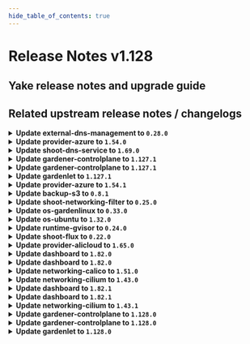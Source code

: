 ```yaml
---
hide_table_of_contents: true
---
```


# Release Notes v1.128

## Yake release notes and upgrade guide

## Related upstream release notes / changelogs


<details>
<summary><b>Update external-dns-management to <code>0.28.0</code></b></summary>



## Helm Charts
- dns-controller-manager: `europe-docker.pkg.dev/gardener-project/releases/charts/dns-controller-manager:v0.28.0`
## Container (OCI) Images
- dns-controller-manager: `europe-docker.pkg.dev/gardener-project/releases/dns-controller-manager:v0.28.0`


</details>

<details>
<summary><b>Update provider-azure to <code>1.54.0</code></b></summary>

# [github.com/gardener/gardener-extension-provider-azure:v1.54.0]

## ⚠️ Breaking Changes
- `[OPERATOR]` `provider-azure` no longer supports Shoots with Кubernetes version <= 1.28. by @RadaBDimitrova [[#1216](https://github.com/gardener/gardener-extension-provider-azure/pull/1216)]
- `[OPERATOR]` Remove support for the terraform-based infrastructure reconciler. by @kon-angelo [[#1231](https://github.com/gardener/gardener-extension-provider-azure/pull/1231)]

## 📰 Noteworthy
- `[OPERATOR]` Enforce NAT-Gateway creation for new shoots if no NAT-Config provided and user doesn't bring his own VNet by @hebelsan [[#1257](https://github.com/gardener/gardener-extension-provider-azure/pull/1257)]

## ✨ New Features
- `[USER]` This extension now supports in-place node updates. Read more about it [here](https://github.com/gardener/gardener/blob/master/docs/proposals/31-inplace-node-update.md). by @acumino [[#1181](https://github.com/gardener/gardener-extension-provider-azure/pull/1181)]

## 🐛 Bug Fixes
- `[OPERATOR]` A bug preventing all obsolete machine-controller-manager ClusterRoles and ClusterRoleBindings to be deleted on extension startup has been fixed. by @georgibaltiev [[#1240](https://github.com/gardener/gardener-extension-provider-azure/pull/1240)]
- `[OPERATOR]` Add missing permission for the CSI disk driver by @hebelsan [[#1218](https://github.com/gardener/gardener-extension-provider-azure/pull/1218)]

## 🏃 Others
- `[OPERATOR]` Update GHA pipelines with new release options by @kon-angelo [[#1230](https://github.com/gardener/gardener-extension-provider-azure/pull/1230)]
- `[OPERATOR]` Enable setting feature gates for the admission controller by @hebelsan [[#1284](https://github.com/gardener/gardener-extension-provider-azure/pull/1284)]
- `[OPERATOR]` Upgrade gardener dependency to v1.123.1 by @theoddora [[#1232](https://github.com/gardener/gardener-extension-provider-azure/pull/1232)]
- `[OPERATOR]` Clients created by the Azure extension provider will now identify themselves by adding to the `user-agent` header of their calls. by @AndreasBurger [[#1211](https://github.com/gardener/gardener-extension-provider-azure/pull/1211)]
- `[OPERATOR]` Separate bastion reconcile and delete options by @hebelsan [[#1233](https://github.com/gardener/gardener-extension-provider-azure/pull/1233)]
- `[OPERATOR]` Introduce feature gate to forcefully migrate Availability set based shoots to VMSS by @kon-angelo [[#1242](https://github.com/gardener/gardener-extension-provider-azure/pull/1242)]
- `[DEVELOPER]` migrate CICD-Pipeline to GitHub-Actions by @ccwienk [[#1225](https://github.com/gardener/gardener-extension-provider-azure/pull/1225)]
- `[OPERATOR]` The provider-azure extension does now support shoot clusters with Kubernetes version 1.33. You should consider the [Kubernetes release notes](https://github.com/kubernetes/kubernetes/blob/master/CHANGELOG/CHANGELOG-1.33.md) before upgrading to 1.33. by @plkokanov [[#1198](https://github.com/gardener/gardener-extension-provider-azure/pull/1198)]
- `[OPERATOR]` Update none gardener dependencies & gardener/gardener to v1.125.0 by @hebelsan [[#1249](https://github.com/gardener/gardener-extension-provider-azure/pull/1249)]
- `[OPERATOR]` Upgrade vendored gardener/gardener `v1.118.0` -> `v1.121.1` by @kon-angelo [[#1201](https://github.com/gardener/gardener-extension-provider-azure/pull/1201)]
- `[OPERATOR]` Remove obsolete terraformer resources by @kon-angelo [[#1239](https://github.com/gardener/gardener-extension-provider-azure/pull/1239)]
- `[OPERATOR]` Upgrade gardener dependency to v1.122.1 by @RadaBDimitrova [[#1226](https://github.com/gardener/gardener-extension-provider-azure/pull/1226)]
- `[OPERATOR]` Update the default etcd storage-class to reflect the CSI provisioner and update the default opts by @kon-angelo [[#1223](https://github.com/gardener/gardener-extension-provider-azure/pull/1223)]
- `[OPERATOR]` Introduce annotation that disables default outbound access on subnet level to be used for testing purposes. by @kon-angelo [[#1241](https://github.com/gardener/gardener-extension-provider-azure/pull/1241)]
- `[OPERATOR]` An example `Extension` manifest for extension registration has been added. It can be found at [`example/extension.yaml`](https://github.com/gardener/gardener-extension-provider-azure/blob/master/example/extension.yaml) by @timuthy [[#1262](https://github.com/gardener/gardener-extension-provider-azure/pull/1262)]


## Helm Charts
- admission-azure-application: `europe-docker.pkg.dev/gardener-project/releases/charts/gardener/extensions/admission-azure-application:v1.54.0`
- admission-azure-runtime: `europe-docker.pkg.dev/gardener-project/releases/charts/gardener/extensions/admission-azure-runtime:v1.54.0`
- provider-azure: `europe-docker.pkg.dev/gardener-project/releases/charts/gardener/extensions/provider-azure:v1.54.0`
## Container (OCI) Images
- gardener-extension-admission-azure: `europe-docker.pkg.dev/gardener-project/releases/gardener/extensions/admission-azure:v1.54.0`
- gardener-extension-provider-azure: `europe-docker.pkg.dev/gardener-project/releases/gardener/extensions/provider-azure:v1.54.0`


</details>

<details>
<summary><b>Update shoot-dns-service to <code>1.69.0</code></b></summary>

# [github.com/gardener/gardener-extension-shoot-dns-service:v1.69.0]

## 🏃 Others
- `[DEPENDENCY]` Updated `external-dns-management` to `v0.28.0` [ref](https://github.com/gardener/external-dns-management/releases/tag/v0.28.0). by @marc1404 [[#545](https://github.com/gardener/gardener-extension-shoot-dns-service/pull/545)]


## Helm Charts
- shoot-dns-service-admission-application: `europe-docker.pkg.dev/gardener-project/releases/charts/gardener/extensions/shoot-dns-service-admission-application:v1.69.0`
- shoot-dns-service-admission-runtime: `europe-docker.pkg.dev/gardener-project/releases/charts/gardener/extensions/shoot-dns-service-admission-runtime:v1.69.0`
- shoot-dns-service: `europe-docker.pkg.dev/gardener-project/releases/charts/gardener/extensions/shoot-dns-service:v1.69.0`
## Container (OCI) Images
- gardener-extension-admission-shoot-dns-service: `europe-docker.pkg.dev/gardener-project/releases/gardener/extensions/admission-shoot-dns-service:v1.69.0`
- gardener-extension-shoot-dns-service: `europe-docker.pkg.dev/gardener-project/releases/gardener/extensions/shoot-dns-service:v1.69.0`


</details>

<details>
<summary><b>Update gardener-controlplane to <code>1.127.1</code></b></summary>

# [github.com/gardener/gardener:v1.127.1]

## 🐛 Bug Fixes
- `[OPERATOR]` A bug in the gardenlet start-up migration of the Admin and Viewer Kubeconfig ClusterRoleBindings where a ManagedResource secret could be deleted leading to gardenlet being unable to startup is fixed. by @gardener-ci-robot [[#12928](https://github.com/gardener/gardener/pull/12928)]

## 🏃 Others
- `[OPERATOR]` Monitoring the Istio Ingress Gateways is temporarily disabled to mitigate a metric leak issue. This does not affect the monitoring of the shoot control planes where these metrics are not used. by @gardener-ci-robot [[#12935](https://github.com/gardener/gardener/pull/12935)]


## Helm Charts
- controlplane: `europe-docker.pkg.dev/gardener-project/releases/charts/gardener/controlplane:v1.127.1`
- gardenlet: `europe-docker.pkg.dev/gardener-project/releases/charts/gardener/gardenlet:v1.127.1`
- operator: `europe-docker.pkg.dev/gardener-project/releases/charts/gardener/operator:v1.127.1`
- resource-manager: `europe-docker.pkg.dev/gardener-project/releases/charts/gardener/resource-manager:v1.127.1`
## Container (OCI) Images
- admission-controller: `europe-docker.pkg.dev/gardener-project/releases/gardener/admission-controller:v1.127.1`
- apiserver: `europe-docker.pkg.dev/gardener-project/releases/gardener/apiserver:v1.127.1`
- controller-manager: `europe-docker.pkg.dev/gardener-project/releases/gardener/controller-manager:v1.127.1`
- gardenlet: `europe-docker.pkg.dev/gardener-project/releases/gardener/gardenlet:v1.127.1`
- node-agent: `europe-docker.pkg.dev/gardener-project/releases/gardener/node-agent:v1.127.1`
- operator: `europe-docker.pkg.dev/gardener-project/releases/gardener/operator:v1.127.1`
- resource-manager: `europe-docker.pkg.dev/gardener-project/releases/gardener/resource-manager:v1.127.1`
- scheduler: `europe-docker.pkg.dev/gardener-project/releases/gardener/scheduler:v1.127.1`


</details>

<details>
<summary><b>Update gardener-controlplane to <code>1.127.1</code></b></summary>

# [github.com/gardener/gardener:v1.127.1]

## 🐛 Bug Fixes
- `[OPERATOR]` A bug in the gardenlet start-up migration of the Admin and Viewer Kubeconfig ClusterRoleBindings where a ManagedResource secret could be deleted leading to gardenlet being unable to startup is fixed. by @gardener-ci-robot [[#12928](https://github.com/gardener/gardener/pull/12928)]

## 🏃 Others
- `[OPERATOR]` Monitoring the Istio Ingress Gateways is temporarily disabled to mitigate a metric leak issue. This does not affect the monitoring of the shoot control planes where these metrics are not used. by @gardener-ci-robot [[#12935](https://github.com/gardener/gardener/pull/12935)]


## Helm Charts
- controlplane: `europe-docker.pkg.dev/gardener-project/releases/charts/gardener/controlplane:v1.127.1`
- gardenlet: `europe-docker.pkg.dev/gardener-project/releases/charts/gardener/gardenlet:v1.127.1`
- operator: `europe-docker.pkg.dev/gardener-project/releases/charts/gardener/operator:v1.127.1`
- resource-manager: `europe-docker.pkg.dev/gardener-project/releases/charts/gardener/resource-manager:v1.127.1`
## Container (OCI) Images
- admission-controller: `europe-docker.pkg.dev/gardener-project/releases/gardener/admission-controller:v1.127.1`
- apiserver: `europe-docker.pkg.dev/gardener-project/releases/gardener/apiserver:v1.127.1`
- controller-manager: `europe-docker.pkg.dev/gardener-project/releases/gardener/controller-manager:v1.127.1`
- gardenlet: `europe-docker.pkg.dev/gardener-project/releases/gardener/gardenlet:v1.127.1`
- node-agent: `europe-docker.pkg.dev/gardener-project/releases/gardener/node-agent:v1.127.1`
- operator: `europe-docker.pkg.dev/gardener-project/releases/gardener/operator:v1.127.1`
- resource-manager: `europe-docker.pkg.dev/gardener-project/releases/gardener/resource-manager:v1.127.1`
- scheduler: `europe-docker.pkg.dev/gardener-project/releases/gardener/scheduler:v1.127.1`


</details>

<details>
<summary><b>Update gardenlet to <code>1.127.1</code></b></summary>

# [github.com/gardener/gardener:v1.127.1]

## 🐛 Bug Fixes
- `[OPERATOR]` A bug in the gardenlet start-up migration of the Admin and Viewer Kubeconfig ClusterRoleBindings where a ManagedResource secret could be deleted leading to gardenlet being unable to startup is fixed. by @gardener-ci-robot [[#12928](https://github.com/gardener/gardener/pull/12928)]

## 🏃 Others
- `[OPERATOR]` Monitoring the Istio Ingress Gateways is temporarily disabled to mitigate a metric leak issue. This does not affect the monitoring of the shoot control planes where these metrics are not used. by @gardener-ci-robot [[#12935](https://github.com/gardener/gardener/pull/12935)]


## Helm Charts
- controlplane: `europe-docker.pkg.dev/gardener-project/releases/charts/gardener/controlplane:v1.127.1`
- gardenlet: `europe-docker.pkg.dev/gardener-project/releases/charts/gardener/gardenlet:v1.127.1`
- operator: `europe-docker.pkg.dev/gardener-project/releases/charts/gardener/operator:v1.127.1`
- resource-manager: `europe-docker.pkg.dev/gardener-project/releases/charts/gardener/resource-manager:v1.127.1`
## Container (OCI) Images
- admission-controller: `europe-docker.pkg.dev/gardener-project/releases/gardener/admission-controller:v1.127.1`
- apiserver: `europe-docker.pkg.dev/gardener-project/releases/gardener/apiserver:v1.127.1`
- controller-manager: `europe-docker.pkg.dev/gardener-project/releases/gardener/controller-manager:v1.127.1`
- gardenlet: `europe-docker.pkg.dev/gardener-project/releases/gardener/gardenlet:v1.127.1`
- node-agent: `europe-docker.pkg.dev/gardener-project/releases/gardener/node-agent:v1.127.1`
- operator: `europe-docker.pkg.dev/gardener-project/releases/gardener/operator:v1.127.1`
- resource-manager: `europe-docker.pkg.dev/gardener-project/releases/gardener/resource-manager:v1.127.1`
- scheduler: `europe-docker.pkg.dev/gardener-project/releases/gardener/scheduler:v1.127.1`


</details>

<details>
<summary><b>Update provider-azure to <code>1.54.1</code></b></summary>

# [github.com/gardener/gardener-extension-provider-azure:v1.54.1]

## 🏃 Others
- `[OPERATOR]` Fix a bug that disabled subnet's default outbound access. by @kon-angelo [[#1291](https://github.com/gardener/gardener-extension-provider-azure/pull/1291)]


## Helm Charts
- admission-azure-application: `europe-docker.pkg.dev/gardener-project/releases/charts/gardener/extensions/admission-azure-application:v1.54.1`
- admission-azure-runtime: `europe-docker.pkg.dev/gardener-project/releases/charts/gardener/extensions/admission-azure-runtime:v1.54.1`
- provider-azure: `europe-docker.pkg.dev/gardener-project/releases/charts/gardener/extensions/provider-azure:v1.54.1`
## Container (OCI) Images
- gardener-extension-admission-azure: `europe-docker.pkg.dev/gardener-project/releases/gardener/extensions/admission-azure:v1.54.1`
- gardener-extension-provider-azure: `europe-docker.pkg.dev/gardener-project/releases/gardener/extensions/provider-azure:v1.54.1`


</details>

<details>
<summary><b>Update backup-s3 to <code>0.8.1</code></b></summary>

## General Changes

* fix(chart): rbac-runtime has a wrong serviceAccountName (#20) @nschad


</details>

<details>
<summary><b>Update shoot-networking-filter to <code>0.25.0</code></b></summary>

# [github.com/gardener/gardener-extension-shoot-networking-filter:v0.25.0]

## 🐛 Bug Fixes
- `[OPERATOR]` Networking filter now prints the server's response in case no valid JSON was returned while downloading the filter list. by @domdom82 [[#273](https://github.com/gardener/gardener-extension-shoot-networking-filter/pull/273)]

## 🏃 Others
- `[OPERATOR]` Fix priorityClassName for deployment on Garden runtime cluster. by @MartinWeindel [[#266](https://github.com/gardener/gardener-extension-shoot-networking-filter/pull/266)]


## Helm Charts
- runtime-networking-filter: `europe-docker.pkg.dev/gardener-project/releases/charts/gardener/extensions/runtime-networking-filter:v0.25.0`
- shoot-networking-filter-admission-application: `europe-docker.pkg.dev/gardener-project/releases/charts/gardener/extensions/shoot-networking-filter-admission-application:v0.25.0`
- shoot-networking-filter-admission-runtime: `europe-docker.pkg.dev/gardener-project/releases/charts/gardener/extensions/shoot-networking-filter-admission-runtime:v0.25.0`
- shoot-networking-filter: `europe-docker.pkg.dev/gardener-project/releases/charts/gardener/extensions/shoot-networking-filter:v0.25.0`
## Container (OCI) Images
- gardener-extension-shoot-networking-filter-admission: `europe-docker.pkg.dev/gardener-project/releases/gardener/extensions/shoot-networking-filter-admission:v0.25.0`
- gardener-extension-shoot-networking-filter: `europe-docker.pkg.dev/gardener-project/releases/gardener/extensions/shoot-networking-filter:v0.25.0`
- gardener-runtime-networking-filter: `europe-docker.pkg.dev/gardener-project/releases/gardener/extensions/runtime-networking-filter:v0.25.0`


</details>

<details>
<summary><b>Update os-gardenlinux to <code>0.33.0</code></b></summary>

# [github.com/gardener/gardener-extension-os-gardenlinux:v0.33.0]

## 🏃 Others
- `[OPERATOR]` An example `Extension` manifest for extension registration has been added. It can be found at [`example/extension.yaml`](https://github.com/gardener/gardener-extension-os-gardenlinux/blob/master/example/extension.yaml) by @timuthy [[#290](https://github.com/gardener/gardener-extension-os-gardenlinux/pull/290)]
- `[DEVELOPER]` migrate CICD-Pipeline to GitHub-Actions by @ccwienk [[#272](https://github.com/gardener/gardener-extension-os-gardenlinux/pull/272)]
- `[OPERATOR]` export testresults as inlined ocm-resource by @heldkat [[#280](https://github.com/gardener/gardener-extension-os-gardenlinux/pull/280)]


## Helm Charts
- os-gardenlinux: `europe-docker.pkg.dev/gardener-project/releases/charts/gardener/extensions/os-gardenlinux:v0.33.0`
## Container (OCI) Images
- gardener-extension-os-gardenlinux: `europe-docker.pkg.dev/gardener-project/releases/gardener/extensions/os-gardenlinux:v0.33.0`


</details>

<details>
<summary><b>Update os-ubuntu to <code>1.32.0</code></b></summary>

# [github.com/gardener/gardener-extension-os-ubuntu:v1.32.0]

## 🐛 Bug Fixes
- `[OPERATOR]` Fixed an RBAC issue when deploying this extension through the Gardener operator. by @Wieneo [[#215](https://github.com/gardener/gardener-extension-os-ubuntu/pull/215)]

## 🏃 Others
- `[DEVELOPER]` migrate CICD-Pipelines to GitHub-Actions by @ccwienk [[#223](https://github.com/gardener/gardener-extension-os-ubuntu/pull/223)]
- `[OPERATOR]` export testresults as inlined ocm-resource by @heldkat [[#229](https://github.com/gardener/gardener-extension-os-ubuntu/pull/229)]
- `[OPERATOR]` An example `Extension` manifest for extension registration has been added. It can be found at [`example/extension.yaml`](https://github.com/gardener/gardener-extension-os-ubuntu/blob/master/example/extension.yaml) by @timuthy [[#238](https://github.com/gardener/gardener-extension-os-ubuntu/pull/238)]


## Helm Charts
- os-ubuntu: `europe-docker.pkg.dev/gardener-project/releases/charts/gardener/extensions/os-ubuntu:v1.32.0`
## Container (OCI) Images
- gardener-extension-os-ubuntu: `europe-docker.pkg.dev/gardener-project/releases/gardener/extensions/os-ubuntu:v1.32.0`


</details>

<details>
<summary><b>Update runtime-gvisor to <code>0.24.0</code></b></summary>

# [github.com/gardener/gardener-extension-runtime-gvisor:v0.24.0]

## 🏃 Others
- `[OPERATOR]` An example `Extension` manifest for extension registration has been added. It can be found at [`example/extension.yaml`](https://github.com/gardener/gardener-extension-runtime-gvisor/blob/master/example/extension.yaml) by @timuthy [[#275](https://github.com/gardener/gardener-extension-runtime-gvisor/pull/275)]

## 🏃 Others
- `[OPERATOR]` Updated gVisor binaries to 20250820.0. by @gardener-github-actions[bot] [[#279](https://github.com/gardener/gardener-extension-runtime-gvisor/pull/279)]


## Helm Charts
- runtime-gvisor: `europe-docker.pkg.dev/gardener-project/releases/charts/gardener/extensions/runtime-gvisor:v0.24.0`
## Container (OCI) Images
- gardener-extension-runtime-gvisor-installation: `europe-docker.pkg.dev/gardener-project/releases/gardener/extensions/runtime-gvisor-installation:v0.24.0`
- gardener-extension-runtime-gvisor: `europe-docker.pkg.dev/gardener-project/releases/gardener/extensions/runtime-gvisor:v0.24.0`


</details>

<details>
<summary><b>Update shoot-flux to <code>0.22.0</code></b></summary>

## What's Changed
* 🤖: migrate renovate config by @renovate[bot] in https://github.com/stackitcloud/gardener-extension-shoot-flux/pull/186
* 🤖 Update module github.com/fluxcd/flux2/v2 to v2.6.4 by @renovate[bot] in https://github.com/stackitcloud/gardener-extension-shoot-flux/pull/167
* 🤖 Update module golang.org/x/tools to v0.37.0 by @renovate[bot] in https://github.com/stackitcloud/gardener-extension-shoot-flux/pull/187
* 🤖 Update k8s and gardener packages to v0.33.5 (patch) by @renovate[bot] in https://github.com/stackitcloud/gardener-extension-shoot-flux/pull/164
* Add Garden Cluster Identity to `shoot-info` ConfigMap by @maboehm in https://github.com/stackitcloud/gardener-extension-shoot-flux/pull/189
* 🤖 Update module github.com/gardener/gardener to v1.127.1 by @renovate[bot] in https://github.com/stackitcloud/gardener-extension-shoot-flux/pull/188


**Full Changelog**: https://github.com/stackitcloud/gardener-extension-shoot-flux/compare/v0.21.0...v0.22.0

</details>

<details>
<summary><b>Update provider-alicloud to <code>1.65.0</code></b></summary>

# [github.com/gardener/gardener-extension-provider-alicloud:v1.65.0]

## 📰 Noteworthy
- `[OPERATOR]` Added support for immutable backup buckets in the Alicloud provider extension. Operators can configure immutability settings. Please refer to this doc: https://github.com/gardener/gardener-extension-provider-alicloud/blob/master/docs/usage/usage.md#BackupBucket by @ishan16696 [[#825](https://github.com/gardener/gardener-extension-provider-alicloud/pull/825)]

## 🐛 Bug Fixes
- `[OPERATOR]` A bug preventing all obsolete machine-controller-manager ClusterRoles and ClusterRoleBindings to be deleted on extension startup has been fixed. by @georgibaltiev [[#823](https://github.com/gardener/gardener-extension-provider-alicloud/pull/823)]

## 🏃 Others
- `[OPERATOR]` Upgrade gardener dependency to v1.123.1 by @theoddora [[#821](https://github.com/gardener/gardener-extension-provider-alicloud/pull/821)]
- `[OPERATOR]` Flow-base now supports zone CIDR named with worker ,  and enable migrate from worker to workers by @kevin-lacoo [[#836](https://github.com/gardener/gardener-extension-provider-alicloud/pull/836)]
- `[OPERATOR]` An example `Extension` manifest for extension registration has been added. It can be found at `[example/extension.yaml](https://github.com/gardener/gardener-extension-provider-alicloud/blob/master/example/extension.yaml)` by @timuthy [[#833](https://github.com/gardener/gardener-extension-provider-alicloud/pull/833)]
- `[DEVELOPER]` disable upgrade-pullrequest-workflow for forks by @ccwienk [[#822](https://github.com/gardener/gardener-extension-provider-alicloud/pull/822)]
- `[OPERATOR]` export testresults as inlined ocm-resource by @heldkat [[#827](https://github.com/gardener/gardener-extension-provider-alicloud/pull/827)]
- `[OPERATOR]` Reverting the fix of creation of OSS backup-bucket with redundancy set to `ZRS` to `LRS` as some region doesn't support the ZRS. by @ishan16696 [[#826](https://github.com/gardener/gardener-extension-provider-alicloud/pull/826)]


## Helm Charts
- admission-alicloud-application: `europe-docker.pkg.dev/gardener-project/releases/charts/gardener/extensions/admission-alicloud-application:v1.65.0`
- admission-alicloud-runtime: `europe-docker.pkg.dev/gardener-project/releases/charts/gardener/extensions/admission-alicloud-runtime:v1.65.0`
- provider-alicloud: `europe-docker.pkg.dev/gardener-project/releases/charts/gardener/extensions/provider-alicloud:v1.65.0`
## Container (OCI) Images
- gardener-extension-admission-alicloud: `europe-docker.pkg.dev/gardener-project/releases/gardener/extensions/admission-alicloud:v1.65.0`
- gardener-extension-provider-alicloud: `europe-docker.pkg.dev/gardener-project/releases/gardener/extensions/provider-alicloud:v1.65.0`


</details>

<details>
<summary><b>Update dashboard to <code>1.82.0</code></b></summary>

# [github.com/gardener/dashboard:1.82.0]

## ✨ New Features
- `[USER]` Added icon picker for custom fields by @petersutter [[#2572](https://github.com/gardener/dashboard/pull/2572)]
- `[OPERATOR]` Real-time updates for seeds are now supported. In the shoot list, you can now see the conditions of the corresponding seed cluster in the `Seed Readiness` column. The `Seed` column has also been moved close to the newly introduced `Seed Readiness` column. by @petersutter [[#2444](https://github.com/gardener/dashboard/pull/2444)]
- `[USER]` Add support for STACKIT infrastructure by @maboehm [[#2610](https://github.com/gardener/dashboard/pull/2610)]
- `[USER]` Considers project tolerations for cloudprofile selection in shoot creation dialog by @klocke-io [[#2589](https://github.com/gardener/dashboard/pull/2589)]
- `[USER]` Added support for `Project` titles by @marc1404 [[#2470](https://github.com/gardener/dashboard/pull/2470)]

## 🐛 Bug Fixes
- `[DEVELOPER]` Fix flaky test and pin NodeJS version for reproduceable pipeline runs by @klocke-io [[#2585](https://github.com/gardener/dashboard/pull/2585)]

## 🏃 Others
- `[DEVELOPER]` Adds a central serve command to start the development serve in both the backend and frontend. by @klocke-io [[#2633](https://github.com/gardener/dashboard/pull/2633)]
- `[DEVELOPER]` Add minimal AGENTS.md setup by @klocke-io [[#2622](https://github.com/gardener/dashboard/pull/2622)]
- `[DEVELOPER]` Migrated backend from CommonJS to ESM and added a temporary transpilation step for Jest tests, which are still in CommonJS until a later migration by @klocke-io [[#2494](https://github.com/gardener/dashboard/pull/2494)]


## Container (OCI) Images
- gardener-dashboard: `europe-docker.pkg.dev/gardener-project/releases/gardener/dashboard:1.82.0`


</details>

<details>
<summary><b>Update dashboard to <code>1.82.0</code></b></summary>

# [github.com/gardener/dashboard:1.82.0]

## ✨ New Features
- `[USER]` Added icon picker for custom fields by @petersutter [[#2572](https://github.com/gardener/dashboard/pull/2572)]
- `[OPERATOR]` Real-time updates for seeds are now supported. In the shoot list, you can now see the conditions of the corresponding seed cluster in the `Seed Readiness` column. The `Seed` column has also been moved close to the newly introduced `Seed Readiness` column. by @petersutter [[#2444](https://github.com/gardener/dashboard/pull/2444)]
- `[USER]` Add support for STACKIT infrastructure by @maboehm [[#2610](https://github.com/gardener/dashboard/pull/2610)]
- `[USER]` Considers project tolerations for cloudprofile selection in shoot creation dialog by @klocke-io [[#2589](https://github.com/gardener/dashboard/pull/2589)]
- `[USER]` Added support for `Project` titles by @marc1404 [[#2470](https://github.com/gardener/dashboard/pull/2470)]

## 🐛 Bug Fixes
- `[DEVELOPER]` Fix flaky test and pin NodeJS version for reproduceable pipeline runs by @klocke-io [[#2585](https://github.com/gardener/dashboard/pull/2585)]

## 🏃 Others
- `[DEVELOPER]` Adds a central serve command to start the development serve in both the backend and frontend. by @klocke-io [[#2633](https://github.com/gardener/dashboard/pull/2633)]
- `[DEVELOPER]` Add minimal AGENTS.md setup by @klocke-io [[#2622](https://github.com/gardener/dashboard/pull/2622)]
- `[DEVELOPER]` Migrated backend from CommonJS to ESM and added a temporary transpilation step for Jest tests, which are still in CommonJS until a later migration by @klocke-io [[#2494](https://github.com/gardener/dashboard/pull/2494)]


## Container (OCI) Images
- gardener-dashboard: `europe-docker.pkg.dev/gardener-project/releases/gardener/dashboard:1.82.0`


</details>

<details>
<summary><b>Update networking-calico to <code>1.51.0</code></b></summary>

# [github.com/gardener/gardener-extension-networking-calico:v1.51.0]

## 🏃 Others
- `[OPERATOR]` An example `Extension` manifest for extension registration has been added. It can be found at [`example/extension.yaml`](https://github.com/gardener/gardener-extension-networking-calico/blob/master/example/extension.yaml) by @timuthy [[#706](https://github.com/gardener/gardener-extension-networking-calico/pull/706)]
- `[OPERATOR]` A background script in the calico-node pod now properly reacts to SIGTERM allowing for faster node reboots. by @MrBatschner [[#710](https://github.com/gardener/gardener-extension-networking-calico/pull/710)]
- `[OPERATOR]` `bird-exporter` sidecar added to `calico-node` DaemonSet to export `bird` metrics into Prometheus by @videlov [[#687](https://github.com/gardener/gardener-extension-networking-calico/pull/687)]
- `[OPERATOR]` calico is updated to v3.30.3 by @axel7born [[#691](https://github.com/gardener/gardener-extension-networking-calico/pull/691)]


## Helm Charts
- admission-calico-application: `europe-docker.pkg.dev/gardener-project/releases/charts/gardener/extensions/admission-calico-application:v1.51.0`
- admission-calico-runtime: `europe-docker.pkg.dev/gardener-project/releases/charts/gardener/extensions/admission-calico-runtime:v1.51.0`
- networking-calico: `europe-docker.pkg.dev/gardener-project/releases/charts/gardener/extensions/networking-calico:v1.51.0`
## Container (OCI) Images
- gardener-extension-admission-calico: `europe-docker.pkg.dev/gardener-project/releases/gardener/extensions/admission-calico:v1.51.0`
- gardener-extension-networking-calico: `europe-docker.pkg.dev/gardener-project/releases/gardener/extensions/networking-calico:v1.51.0`


</details>

<details>
<summary><b>Update networking-cilium to <code>1.43.0</code></b></summary>

# [github.com/gardener/gardener-extension-networking-cilium:v1.43.0]

## 🏃 Others
- `[OPERATOR]` A background script in the cilium agent pod now properly reacts to SIGTERM allowing for faster node reboots. by @ScheererJ [[#629](https://github.com/gardener/gardener-extension-networking-cilium/pull/629)]
- `[OPERATOR]` Update cilium to v1.17.7 by @gardener-ci-robot [[#621](https://github.com/gardener/gardener-extension-networking-cilium/pull/621)]
- `[OPERATOR]` An example `Extension` manifest for extension registration has been added. It can be found at [`example/extension.yaml`](https://github.com/gardener/gardener-extension-networking-cilium/blob/master/example/extension.yaml) by @timuthy [[#623](https://github.com/gardener/gardener-extension-networking-cilium/pull/623)]
- `[OPERATOR]` Cilium extension now works with worker pool specific node-local-dns daemonsets. by @ScheererJ [[#622](https://github.com/gardener/gardener-extension-networking-cilium/pull/622)]


## Helm Charts
- admission-cilium-application: `europe-docker.pkg.dev/gardener-project/releases/charts/gardener/extensions/admission-cilium-application:v1.43.0`
- admission-cilium-runtime: `europe-docker.pkg.dev/gardener-project/releases/charts/gardener/extensions/admission-cilium-runtime:v1.43.0`
- networking-cilium: `europe-docker.pkg.dev/gardener-project/releases/charts/gardener/extensions/networking-cilium:v1.43.0`
## Container (OCI) Images
- gardener-extension-admission-cilium: `europe-docker.pkg.dev/gardener-project/releases/gardener/extensions/admission-cilium:v1.43.0`
- gardener-extension-networking-cilium: `europe-docker.pkg.dev/gardener-project/releases/gardener/extensions/networking-cilium:v1.43.0`


</details>

<details>
<summary><b>Update dashboard to <code>1.82.1</code></b></summary>

# [github.com/gardener/dashboard:1.82.1]

## 🐛 Bug Fixes
- `[USER]` Fix filtering of cloudprofiles by provider type in the create cluster dialog by @gardener-github-actions[bot] [[#2640](https://github.com/gardener/dashboard/pull/2640)]


## Container (OCI) Images
- gardener-dashboard: `europe-docker.pkg.dev/gardener-project/releases/gardener/dashboard:1.82.1`


</details>

<details>
<summary><b>Update dashboard to <code>1.82.1</code></b></summary>

# [github.com/gardener/dashboard:1.82.1]

## 🐛 Bug Fixes
- `[USER]` Fix filtering of cloudprofiles by provider type in the create cluster dialog by @gardener-github-actions[bot] [[#2640](https://github.com/gardener/dashboard/pull/2640)]


## Container (OCI) Images
- gardener-dashboard: `europe-docker.pkg.dev/gardener-project/releases/gardener/dashboard:1.82.1`


</details>

<details>
<summary><b>Update networking-cilium to <code>1.43.1</code></b></summary>

# [github.com/gardener/gardener-extension-networking-cilium:v1.43.1]

## 🐛 Bug Fixes
- `[OPERATOR]` Adapt `ScrapeConfig` to more picky `prometheus-operator` `v0.76.0` to support new gardener releases. by @Johannes Scheerer [[gardener/gardener-extension-networking-cilium@f6da49a531b9ccf1566a52fa6ce75d7a416228b0](https://github.com/gardener/gardener-extension-networking-cilium/commit/f6da49a531b9ccf1566a52fa6ce75d7a416228b0)]


## Helm Charts
- admission-cilium-application: `europe-docker.pkg.dev/gardener-project/releases/charts/gardener/extensions/admission-cilium-application:v1.43.1`
- admission-cilium-runtime: `europe-docker.pkg.dev/gardener-project/releases/charts/gardener/extensions/admission-cilium-runtime:v1.43.1`
- networking-cilium: `europe-docker.pkg.dev/gardener-project/releases/charts/gardener/extensions/networking-cilium:v1.43.1`
## Container (OCI) Images
- gardener-extension-admission-cilium: `europe-docker.pkg.dev/gardener-project/releases/gardener/extensions/admission-cilium:v1.43.1`
- gardener-extension-networking-cilium: `europe-docker.pkg.dev/gardener-project/releases/gardener/extensions/networking-cilium:v1.43.1`


</details>

<details>
<summary><b>Update gardener-controlplane to <code>1.128.0</code></b></summary>

# [github.com/gardener/gardener:v1.128.0]

## ⚠️ Breaking Changes
- `[USER]` The validation logic for `Project` resources has been changed: `.spec.description` and `.spec.purpose` fields may only contain letters, numbers and some punctuation characters. Existing projects are not affected by this change unless their description or purpose is updated. by @timuthy [[#12902](https://github.com/gardener/gardener/pull/12902)]
- `[OPERATOR]` The long time deprecated legacy `ScrapeConfig` roles in `monitoring.coreos.com` have been removed from CRD. by @oliver-goetz [[#12908](https://github.com/gardener/gardener/pull/12908)]
- `[USER]` In the Shoot API, the `.spec.kubernetes.kubelet.cpuManagerPolicy` and `.spec.provider.workers[].kubelet.cpuManagerPolicy` fields are now validated to ensure they can only be set to static or none. by @shafeeqes [[#12914](https://github.com/gardener/gardener/pull/12914)]
- `[USER]` In the Shoot API, the `.spec.kubernetes.kubelet.containerLogMaxSize` and `.spec.provider.workers[].kubelet.containerLogMaxSize` fields are now validated to ensure they contain a valid resource quantity. by @shafeeqes [[#12914](https://github.com/gardener/gardener/pull/12914)]
- `[OPERATOR]` The [`ShootVPAEnabledByDefault`](https://github.com/gardener/gardener/blob/v1.127.0/docs/concepts/apiserver-admission-plugins.md#shootvpaenabledbydefault) admission plugin is now enabled by default for the Gardener API server. Disable this admission plugin explicitly if you don't want VPA to be enabled by default for newly created Shoots. If you already have the admission plugin enabled, you can remove the explicit enablement after upgrading to this version of Gardener as the plugin is now enabled by default. by @georgibaltiev [[#12854](https://github.com/gardener/gardener/pull/12854)]
- `[OPERATOR]` The following fields in the `CloudProfile` have been renamed:  
  - `spec.capabilities` -> `spec.machineCapabilities`  
  - `spec.MachineImages[].Versions[].capabilitySets` -> `spec.MachineImages[].Versions[].capabilityFlavors`  
  Please update your `CloudProfile`s accordingly if you are using capabilities (currently in alpha state). by @Roncossek [[#12751](https://github.com/gardener/gardener/pull/12751)]

## 📰 Noteworthy
- `[USER]` The `rotate-etcd-encryption-start` and `rotate-etcd-encryption-complete` operation annotations have been deprecated in favour of `rotate-etcd-encryption-key`. by @AleksandarSavchev [[#12605](https://github.com/gardener/gardener/pull/12605)]
- `[DEVELOPER]` Usages of the deprecated `gopkg.in/yaml.v{2|3}` packages were dropped. Please refrain from using them. Instead, please use the `go.yaml.in/yaml/v4` package instead. by @tobschli [[#12895](https://github.com/gardener/gardener/pull/12895)]

## ✨ New Features
- `[OPERATOR]` It is now allowed backups to use `WorkloadIdentity` as credentials via the `seed.spec.backup.credentialsRef` and `backupBucket.spec.credentialsRef` APIs. In order to make use of this feature, the infrastructure and provider extension must support `WorkloadIdentity` credentials. by @vpnachev [[#12924](https://github.com/gardener/gardener/pull/12924)]
- `[DEVELOPER]` A developer guideline on validation in Gardener extensions has been added. Please consult this document as an extension developer or reviewer to ensure consistency in validation code across the Gardener extensions codebase. Check out the [Validation Guidelines for Extensions](https://github.com/gardener/gardener/blob/v1.127.0/docs/extensions/validation-guidelines-for-extensions.md) document. by @ialidzhikov [[#12811](https://github.com/gardener/gardener/pull/12811)]
- `[DEVELOPER]` A developer guideline on validation in Gardener components has been added. Please consult this document as a developer or reviewer to ensure consistency in validation code across the Gardener codebase. Check out the [Validation Guidelines](https://github.com/gardener/gardener/blob/v1.127.0/docs/development/validation-guidelines.md) document. by @ialidzhikov [[#12811](https://github.com/gardener/gardener/pull/12811)]
- `[USER]` Added operation annotation `rotate-etcd-encryption-key` which can be set to the `Shoot` and `Garden` resource to perform an etcd encryption key rotation. by @AleksandarSavchev [[#12605](https://github.com/gardener/gardener/pull/12605)]

## 🐛 Bug Fixes
- `[DEPENDENCY]` The certificate issuance and renewal flow for webhooks has been improved. Previously, controller restarts during the renewal process could leave the system in an unrecoverable error state, preventing the extension from starting. by @timuthy [[#12852](https://github.com/gardener/gardener/pull/12852)]
- `[OPERATOR]` An issue causing the update of existing `CustomResourceDefinitions` to be no-op is now fixed. by @shafeeqes [[#12963](https://github.com/gardener/gardener/pull/12963)]
- `[OPERATOR]` A bug in the gardenlet start-up migration of the Admin and Viewer Kubeconfig ClusterRoleBindings where a ManagedResource secret could be deleted leading to gardenlet being unable to startup is fixed. by @vpnachev [[#12923](https://github.com/gardener/gardener/pull/12923)]

## 🏃 Others
- `[OPERATOR]` gardener-node-agent no longer reboots a node if it flaps too often between ready/non-ready in a short period of time. by @ScheererJ [[#12930](https://github.com/gardener/gardener/pull/12930)]
- `[DEPENDENCY]` The following dependencies have been updated:  
  - `gardener/dashboard` from `1.82.0` to `1.82.1`. [Release Notes](https://redirect.github.com/gardener/dashboard/releases/tag/1.82.1) by @gardener-ci-robot [[#12982](https://github.com/gardener/gardener/pull/12982)]
- `[OPERATOR]` Monitoring the Istio Ingress Gateways is temporarily disabled to mitigate a metric leak issue. This does not affect the monitoring of the shoot control planes where these metrics are not used. by @istvanballok [[#12896](https://github.com/gardener/gardener/pull/12896)]
- `[OPERATOR]` Reduce the CPU resource requests of istio-ingressgateway to `450m` for the case with enabled L7 loadbalancing. by @voelzmo [[#12881](https://github.com/gardener/gardener/pull/12881)]
- `[DEPENDENCY]` The following dependencies have been updated:  
  - `envoyproxy/envoy` from `distroless-v1.35.0` to `v1.35.3`. [Release Notes](https://redirect.github.com/envoyproxy/envoy/releases/tag/v1.35.3) by @gardener-ci-robot [[#12909](https://github.com/gardener/gardener/pull/12909)]
- `[DEPENDENCY]` The following dependencies have been updated:  
  - `gcr.io/istio-release/pilot` from `1.25.4` to `1.25.5`.   
  - `gcr.io/istio-release/proxyv2` from `1.25.4` to `1.25.5`.   
  - `istio.io/api` from `v1.25.4` to `v1.25.5`. by @gardener-ci-robot [[#12886](https://github.com/gardener/gardener/pull/12886)]
- `[DEPENDENCY]` The following dependencies have been updated:  
  - `perses/perses` from `v0.51.1` to `v0.52.0`. [Release Notes](https://redirect.github.com/perses/perses/releases/tag/v0.52.0) by @gardener-ci-robot [[#12951](https://github.com/gardener/gardener/pull/12951)]
- `[DEVELOPER]` Add ensure capabilities for HA vpn statefulsets by @RiRa12621 [[#12949](https://github.com/gardener/gardener/pull/12949)]
- `[OPERATOR]` Ensure that enabling `node-local-dns` for all shoot clusters does not alter DNS behaviour. To maintain consistency the custom CoreDNS configmap is mounted into the `node-local-dns` pods and the custom overwrite rules defined in the custom CoreDNS configuration is applied onto the `node-local-dns` pods. by @DockToFuture [[#12893](https://github.com/gardener/gardener/pull/12893)]
- `[DEPENDENCY]` The following dependencies have been updated:  
  - `gardener/dashboard` from `1.81.3` to `1.82.0`. [Release Notes](https://redirect.github.com/gardener/dashboard/releases/tag/1.82.0) by @gardener-ci-robot [[#12970](https://github.com/gardener/gardener/pull/12970)]
- `[DEPENDENCY]` The following dependencies have been updated:  
  - `gardener/ingress-default-backend` from `0.23.0` to `0.24.0`. [Release Notes](https://redirect.github.com/gardener/ingress-default-backend/releases/tag/0.24.0) by @gardener-ci-robot [[#12945](https://github.com/gardener/gardener/pull/12945)]
- `[OPERATOR]` Adds Machine Capabilities support for provider local. Read more about Machine Capabilities [here](https://github.com/gardener/gardener/blob/master/docs/proposals/33-machine-image-capabilities.md) by @Roncossek [[#12751](https://github.com/gardener/gardener/pull/12751)]
- `[OPERATOR]` The VPA ManagedResource and the Secret it references are now removed when VPA is disabled in the Shoot, Seed or Garden specification. Previously, when VPA was disabled a ManagedResource with an empty Secret would be created. Now, no ManagedResource is created. by @RadaBDimitrova [[#12870](https://github.com/gardener/gardener/pull/12870)]
- `[OPERATOR]` set semver-compliant resource-version for envoy-proxy by @ccwienk [[#12941](https://github.com/gardener/gardener/pull/12941)]
- `[DEVELOPER]` The `istio-ingressgateway` service of the `local2` seed is now exposed on `172.18.255.2:443` instead of `172.18.255.2:9443` on the developer's host machine. by @plkokanov [[#12905](https://github.com/gardener/gardener/pull/12905)]
- `[OPERATOR]` Allowlist new etcd-druid compaction metric and update network policies to allow full-snapshot API requests from etcd-druid to etcd-main client service. by @anveshreddy18 [[#12849](https://github.com/gardener/gardener/pull/12849)]


## Helm Charts
- controlplane: `europe-docker.pkg.dev/gardener-project/releases/charts/gardener/controlplane:v1.128.0`
- gardenlet: `europe-docker.pkg.dev/gardener-project/releases/charts/gardener/gardenlet:v1.128.0`
- operator: `europe-docker.pkg.dev/gardener-project/releases/charts/gardener/operator:v1.128.0`
- resource-manager: `europe-docker.pkg.dev/gardener-project/releases/charts/gardener/resource-manager:v1.128.0`
## Container (OCI) Images
- admission-controller: `europe-docker.pkg.dev/gardener-project/releases/gardener/admission-controller:v1.128.0`
- apiserver: `europe-docker.pkg.dev/gardener-project/releases/gardener/apiserver:v1.128.0`
- controller-manager: `europe-docker.pkg.dev/gardener-project/releases/gardener/controller-manager:v1.128.0`
- gardenlet: `europe-docker.pkg.dev/gardener-project/releases/gardener/gardenlet:v1.128.0`
- node-agent: `europe-docker.pkg.dev/gardener-project/releases/gardener/node-agent:v1.128.0`
- operator: `europe-docker.pkg.dev/gardener-project/releases/gardener/operator:v1.128.0`
- resource-manager: `europe-docker.pkg.dev/gardener-project/releases/gardener/resource-manager:v1.128.0`
- scheduler: `europe-docker.pkg.dev/gardener-project/releases/gardener/scheduler:v1.128.0`


</details>

<details>
<summary><b>Update gardener-controlplane to <code>1.128.0</code></b></summary>

# [github.com/gardener/gardener:v1.128.0]

## ⚠️ Breaking Changes
- `[USER]` The validation logic for `Project` resources has been changed: `.spec.description` and `.spec.purpose` fields may only contain letters, numbers and some punctuation characters. Existing projects are not affected by this change unless their description or purpose is updated. by @timuthy [[#12902](https://github.com/gardener/gardener/pull/12902)]
- `[OPERATOR]` The long time deprecated legacy `ScrapeConfig` roles in `monitoring.coreos.com` have been removed from CRD. by @oliver-goetz [[#12908](https://github.com/gardener/gardener/pull/12908)]
- `[USER]` In the Shoot API, the `.spec.kubernetes.kubelet.cpuManagerPolicy` and `.spec.provider.workers[].kubelet.cpuManagerPolicy` fields are now validated to ensure they can only be set to static or none. by @shafeeqes [[#12914](https://github.com/gardener/gardener/pull/12914)]
- `[USER]` In the Shoot API, the `.spec.kubernetes.kubelet.containerLogMaxSize` and `.spec.provider.workers[].kubelet.containerLogMaxSize` fields are now validated to ensure they contain a valid resource quantity. by @shafeeqes [[#12914](https://github.com/gardener/gardener/pull/12914)]
- `[OPERATOR]` The [`ShootVPAEnabledByDefault`](https://github.com/gardener/gardener/blob/v1.127.0/docs/concepts/apiserver-admission-plugins.md#shootvpaenabledbydefault) admission plugin is now enabled by default for the Gardener API server. Disable this admission plugin explicitly if you don't want VPA to be enabled by default for newly created Shoots. If you already have the admission plugin enabled, you can remove the explicit enablement after upgrading to this version of Gardener as the plugin is now enabled by default. by @georgibaltiev [[#12854](https://github.com/gardener/gardener/pull/12854)]
- `[OPERATOR]` The following fields in the `CloudProfile` have been renamed:  
  - `spec.capabilities` -> `spec.machineCapabilities`  
  - `spec.MachineImages[].Versions[].capabilitySets` -> `spec.MachineImages[].Versions[].capabilityFlavors`  
  Please update your `CloudProfile`s accordingly if you are using capabilities (currently in alpha state). by @Roncossek [[#12751](https://github.com/gardener/gardener/pull/12751)]

## 📰 Noteworthy
- `[USER]` The `rotate-etcd-encryption-start` and `rotate-etcd-encryption-complete` operation annotations have been deprecated in favour of `rotate-etcd-encryption-key`. by @AleksandarSavchev [[#12605](https://github.com/gardener/gardener/pull/12605)]
- `[DEVELOPER]` Usages of the deprecated `gopkg.in/yaml.v{2|3}` packages were dropped. Please refrain from using them. Instead, please use the `go.yaml.in/yaml/v4` package instead. by @tobschli [[#12895](https://github.com/gardener/gardener/pull/12895)]

## ✨ New Features
- `[OPERATOR]` It is now allowed backups to use `WorkloadIdentity` as credentials via the `seed.spec.backup.credentialsRef` and `backupBucket.spec.credentialsRef` APIs. In order to make use of this feature, the infrastructure and provider extension must support `WorkloadIdentity` credentials. by @vpnachev [[#12924](https://github.com/gardener/gardener/pull/12924)]
- `[DEVELOPER]` A developer guideline on validation in Gardener extensions has been added. Please consult this document as an extension developer or reviewer to ensure consistency in validation code across the Gardener extensions codebase. Check out the [Validation Guidelines for Extensions](https://github.com/gardener/gardener/blob/v1.127.0/docs/extensions/validation-guidelines-for-extensions.md) document. by @ialidzhikov [[#12811](https://github.com/gardener/gardener/pull/12811)]
- `[DEVELOPER]` A developer guideline on validation in Gardener components has been added. Please consult this document as a developer or reviewer to ensure consistency in validation code across the Gardener codebase. Check out the [Validation Guidelines](https://github.com/gardener/gardener/blob/v1.127.0/docs/development/validation-guidelines.md) document. by @ialidzhikov [[#12811](https://github.com/gardener/gardener/pull/12811)]
- `[USER]` Added operation annotation `rotate-etcd-encryption-key` which can be set to the `Shoot` and `Garden` resource to perform an etcd encryption key rotation. by @AleksandarSavchev [[#12605](https://github.com/gardener/gardener/pull/12605)]

## 🐛 Bug Fixes
- `[DEPENDENCY]` The certificate issuance and renewal flow for webhooks has been improved. Previously, controller restarts during the renewal process could leave the system in an unrecoverable error state, preventing the extension from starting. by @timuthy [[#12852](https://github.com/gardener/gardener/pull/12852)]
- `[OPERATOR]` An issue causing the update of existing `CustomResourceDefinitions` to be no-op is now fixed. by @shafeeqes [[#12963](https://github.com/gardener/gardener/pull/12963)]
- `[OPERATOR]` A bug in the gardenlet start-up migration of the Admin and Viewer Kubeconfig ClusterRoleBindings where a ManagedResource secret could be deleted leading to gardenlet being unable to startup is fixed. by @vpnachev [[#12923](https://github.com/gardener/gardener/pull/12923)]

## 🏃 Others
- `[OPERATOR]` gardener-node-agent no longer reboots a node if it flaps too often between ready/non-ready in a short period of time. by @ScheererJ [[#12930](https://github.com/gardener/gardener/pull/12930)]
- `[DEPENDENCY]` The following dependencies have been updated:  
  - `gardener/dashboard` from `1.82.0` to `1.82.1`. [Release Notes](https://redirect.github.com/gardener/dashboard/releases/tag/1.82.1) by @gardener-ci-robot [[#12982](https://github.com/gardener/gardener/pull/12982)]
- `[OPERATOR]` Monitoring the Istio Ingress Gateways is temporarily disabled to mitigate a metric leak issue. This does not affect the monitoring of the shoot control planes where these metrics are not used. by @istvanballok [[#12896](https://github.com/gardener/gardener/pull/12896)]
- `[OPERATOR]` Reduce the CPU resource requests of istio-ingressgateway to `450m` for the case with enabled L7 loadbalancing. by @voelzmo [[#12881](https://github.com/gardener/gardener/pull/12881)]
- `[DEPENDENCY]` The following dependencies have been updated:  
  - `envoyproxy/envoy` from `distroless-v1.35.0` to `v1.35.3`. [Release Notes](https://redirect.github.com/envoyproxy/envoy/releases/tag/v1.35.3) by @gardener-ci-robot [[#12909](https://github.com/gardener/gardener/pull/12909)]
- `[DEPENDENCY]` The following dependencies have been updated:  
  - `gcr.io/istio-release/pilot` from `1.25.4` to `1.25.5`.   
  - `gcr.io/istio-release/proxyv2` from `1.25.4` to `1.25.5`.   
  - `istio.io/api` from `v1.25.4` to `v1.25.5`. by @gardener-ci-robot [[#12886](https://github.com/gardener/gardener/pull/12886)]
- `[DEPENDENCY]` The following dependencies have been updated:  
  - `perses/perses` from `v0.51.1` to `v0.52.0`. [Release Notes](https://redirect.github.com/perses/perses/releases/tag/v0.52.0) by @gardener-ci-robot [[#12951](https://github.com/gardener/gardener/pull/12951)]
- `[DEVELOPER]` Add ensure capabilities for HA vpn statefulsets by @RiRa12621 [[#12949](https://github.com/gardener/gardener/pull/12949)]
- `[OPERATOR]` Ensure that enabling `node-local-dns` for all shoot clusters does not alter DNS behaviour. To maintain consistency the custom CoreDNS configmap is mounted into the `node-local-dns` pods and the custom overwrite rules defined in the custom CoreDNS configuration is applied onto the `node-local-dns` pods. by @DockToFuture [[#12893](https://github.com/gardener/gardener/pull/12893)]
- `[DEPENDENCY]` The following dependencies have been updated:  
  - `gardener/dashboard` from `1.81.3` to `1.82.0`. [Release Notes](https://redirect.github.com/gardener/dashboard/releases/tag/1.82.0) by @gardener-ci-robot [[#12970](https://github.com/gardener/gardener/pull/12970)]
- `[DEPENDENCY]` The following dependencies have been updated:  
  - `gardener/ingress-default-backend` from `0.23.0` to `0.24.0`. [Release Notes](https://redirect.github.com/gardener/ingress-default-backend/releases/tag/0.24.0) by @gardener-ci-robot [[#12945](https://github.com/gardener/gardener/pull/12945)]
- `[OPERATOR]` Adds Machine Capabilities support for provider local. Read more about Machine Capabilities [here](https://github.com/gardener/gardener/blob/master/docs/proposals/33-machine-image-capabilities.md) by @Roncossek [[#12751](https://github.com/gardener/gardener/pull/12751)]
- `[OPERATOR]` The VPA ManagedResource and the Secret it references are now removed when VPA is disabled in the Shoot, Seed or Garden specification. Previously, when VPA was disabled a ManagedResource with an empty Secret would be created. Now, no ManagedResource is created. by @RadaBDimitrova [[#12870](https://github.com/gardener/gardener/pull/12870)]
- `[OPERATOR]` set semver-compliant resource-version for envoy-proxy by @ccwienk [[#12941](https://github.com/gardener/gardener/pull/12941)]
- `[DEVELOPER]` The `istio-ingressgateway` service of the `local2` seed is now exposed on `172.18.255.2:443` instead of `172.18.255.2:9443` on the developer's host machine. by @plkokanov [[#12905](https://github.com/gardener/gardener/pull/12905)]
- `[OPERATOR]` Allowlist new etcd-druid compaction metric and update network policies to allow full-snapshot API requests from etcd-druid to etcd-main client service. by @anveshreddy18 [[#12849](https://github.com/gardener/gardener/pull/12849)]


## Helm Charts
- controlplane: `europe-docker.pkg.dev/gardener-project/releases/charts/gardener/controlplane:v1.128.0`
- gardenlet: `europe-docker.pkg.dev/gardener-project/releases/charts/gardener/gardenlet:v1.128.0`
- operator: `europe-docker.pkg.dev/gardener-project/releases/charts/gardener/operator:v1.128.0`
- resource-manager: `europe-docker.pkg.dev/gardener-project/releases/charts/gardener/resource-manager:v1.128.0`
## Container (OCI) Images
- admission-controller: `europe-docker.pkg.dev/gardener-project/releases/gardener/admission-controller:v1.128.0`
- apiserver: `europe-docker.pkg.dev/gardener-project/releases/gardener/apiserver:v1.128.0`
- controller-manager: `europe-docker.pkg.dev/gardener-project/releases/gardener/controller-manager:v1.128.0`
- gardenlet: `europe-docker.pkg.dev/gardener-project/releases/gardener/gardenlet:v1.128.0`
- node-agent: `europe-docker.pkg.dev/gardener-project/releases/gardener/node-agent:v1.128.0`
- operator: `europe-docker.pkg.dev/gardener-project/releases/gardener/operator:v1.128.0`
- resource-manager: `europe-docker.pkg.dev/gardener-project/releases/gardener/resource-manager:v1.128.0`
- scheduler: `europe-docker.pkg.dev/gardener-project/releases/gardener/scheduler:v1.128.0`


</details>

<details>
<summary><b>Update gardenlet to <code>1.128.0</code></b></summary>

# [github.com/gardener/gardener:v1.128.0]

## ⚠️ Breaking Changes
- `[USER]` The validation logic for `Project` resources has been changed: `.spec.description` and `.spec.purpose` fields may only contain letters, numbers and some punctuation characters. Existing projects are not affected by this change unless their description or purpose is updated. by @timuthy [[#12902](https://github.com/gardener/gardener/pull/12902)]
- `[OPERATOR]` The long time deprecated legacy `ScrapeConfig` roles in `monitoring.coreos.com` have been removed from CRD. by @oliver-goetz [[#12908](https://github.com/gardener/gardener/pull/12908)]
- `[USER]` In the Shoot API, the `.spec.kubernetes.kubelet.cpuManagerPolicy` and `.spec.provider.workers[].kubelet.cpuManagerPolicy` fields are now validated to ensure they can only be set to static or none. by @shafeeqes [[#12914](https://github.com/gardener/gardener/pull/12914)]
- `[USER]` In the Shoot API, the `.spec.kubernetes.kubelet.containerLogMaxSize` and `.spec.provider.workers[].kubelet.containerLogMaxSize` fields are now validated to ensure they contain a valid resource quantity. by @shafeeqes [[#12914](https://github.com/gardener/gardener/pull/12914)]
- `[OPERATOR]` The [`ShootVPAEnabledByDefault`](https://github.com/gardener/gardener/blob/v1.127.0/docs/concepts/apiserver-admission-plugins.md#shootvpaenabledbydefault) admission plugin is now enabled by default for the Gardener API server. Disable this admission plugin explicitly if you don't want VPA to be enabled by default for newly created Shoots. If you already have the admission plugin enabled, you can remove the explicit enablement after upgrading to this version of Gardener as the plugin is now enabled by default. by @georgibaltiev [[#12854](https://github.com/gardener/gardener/pull/12854)]
- `[OPERATOR]` The following fields in the `CloudProfile` have been renamed:  
  - `spec.capabilities` -> `spec.machineCapabilities`  
  - `spec.MachineImages[].Versions[].capabilitySets` -> `spec.MachineImages[].Versions[].capabilityFlavors`  
  Please update your `CloudProfile`s accordingly if you are using capabilities (currently in alpha state). by @Roncossek [[#12751](https://github.com/gardener/gardener/pull/12751)]

## 📰 Noteworthy
- `[USER]` The `rotate-etcd-encryption-start` and `rotate-etcd-encryption-complete` operation annotations have been deprecated in favour of `rotate-etcd-encryption-key`. by @AleksandarSavchev [[#12605](https://github.com/gardener/gardener/pull/12605)]
- `[DEVELOPER]` Usages of the deprecated `gopkg.in/yaml.v{2|3}` packages were dropped. Please refrain from using them. Instead, please use the `go.yaml.in/yaml/v4` package instead. by @tobschli [[#12895](https://github.com/gardener/gardener/pull/12895)]

## ✨ New Features
- `[OPERATOR]` It is now allowed backups to use `WorkloadIdentity` as credentials via the `seed.spec.backup.credentialsRef` and `backupBucket.spec.credentialsRef` APIs. In order to make use of this feature, the infrastructure and provider extension must support `WorkloadIdentity` credentials. by @vpnachev [[#12924](https://github.com/gardener/gardener/pull/12924)]
- `[DEVELOPER]` A developer guideline on validation in Gardener extensions has been added. Please consult this document as an extension developer or reviewer to ensure consistency in validation code across the Gardener extensions codebase. Check out the [Validation Guidelines for Extensions](https://github.com/gardener/gardener/blob/v1.127.0/docs/extensions/validation-guidelines-for-extensions.md) document. by @ialidzhikov [[#12811](https://github.com/gardener/gardener/pull/12811)]
- `[DEVELOPER]` A developer guideline on validation in Gardener components has been added. Please consult this document as a developer or reviewer to ensure consistency in validation code across the Gardener codebase. Check out the [Validation Guidelines](https://github.com/gardener/gardener/blob/v1.127.0/docs/development/validation-guidelines.md) document. by @ialidzhikov [[#12811](https://github.com/gardener/gardener/pull/12811)]
- `[USER]` Added operation annotation `rotate-etcd-encryption-key` which can be set to the `Shoot` and `Garden` resource to perform an etcd encryption key rotation. by @AleksandarSavchev [[#12605](https://github.com/gardener/gardener/pull/12605)]

## 🐛 Bug Fixes
- `[DEPENDENCY]` The certificate issuance and renewal flow for webhooks has been improved. Previously, controller restarts during the renewal process could leave the system in an unrecoverable error state, preventing the extension from starting. by @timuthy [[#12852](https://github.com/gardener/gardener/pull/12852)]
- `[OPERATOR]` An issue causing the update of existing `CustomResourceDefinitions` to be no-op is now fixed. by @shafeeqes [[#12963](https://github.com/gardener/gardener/pull/12963)]
- `[OPERATOR]` A bug in the gardenlet start-up migration of the Admin and Viewer Kubeconfig ClusterRoleBindings where a ManagedResource secret could be deleted leading to gardenlet being unable to startup is fixed. by @vpnachev [[#12923](https://github.com/gardener/gardener/pull/12923)]

## 🏃 Others
- `[OPERATOR]` gardener-node-agent no longer reboots a node if it flaps too often between ready/non-ready in a short period of time. by @ScheererJ [[#12930](https://github.com/gardener/gardener/pull/12930)]
- `[DEPENDENCY]` The following dependencies have been updated:  
  - `gardener/dashboard` from `1.82.0` to `1.82.1`. [Release Notes](https://redirect.github.com/gardener/dashboard/releases/tag/1.82.1) by @gardener-ci-robot [[#12982](https://github.com/gardener/gardener/pull/12982)]
- `[OPERATOR]` Monitoring the Istio Ingress Gateways is temporarily disabled to mitigate a metric leak issue. This does not affect the monitoring of the shoot control planes where these metrics are not used. by @istvanballok [[#12896](https://github.com/gardener/gardener/pull/12896)]
- `[OPERATOR]` Reduce the CPU resource requests of istio-ingressgateway to `450m` for the case with enabled L7 loadbalancing. by @voelzmo [[#12881](https://github.com/gardener/gardener/pull/12881)]
- `[DEPENDENCY]` The following dependencies have been updated:  
  - `envoyproxy/envoy` from `distroless-v1.35.0` to `v1.35.3`. [Release Notes](https://redirect.github.com/envoyproxy/envoy/releases/tag/v1.35.3) by @gardener-ci-robot [[#12909](https://github.com/gardener/gardener/pull/12909)]
- `[DEPENDENCY]` The following dependencies have been updated:  
  - `gcr.io/istio-release/pilot` from `1.25.4` to `1.25.5`.   
  - `gcr.io/istio-release/proxyv2` from `1.25.4` to `1.25.5`.   
  - `istio.io/api` from `v1.25.4` to `v1.25.5`. by @gardener-ci-robot [[#12886](https://github.com/gardener/gardener/pull/12886)]
- `[DEPENDENCY]` The following dependencies have been updated:  
  - `perses/perses` from `v0.51.1` to `v0.52.0`. [Release Notes](https://redirect.github.com/perses/perses/releases/tag/v0.52.0) by @gardener-ci-robot [[#12951](https://github.com/gardener/gardener/pull/12951)]
- `[DEVELOPER]` Add ensure capabilities for HA vpn statefulsets by @RiRa12621 [[#12949](https://github.com/gardener/gardener/pull/12949)]
- `[OPERATOR]` Ensure that enabling `node-local-dns` for all shoot clusters does not alter DNS behaviour. To maintain consistency the custom CoreDNS configmap is mounted into the `node-local-dns` pods and the custom overwrite rules defined in the custom CoreDNS configuration is applied onto the `node-local-dns` pods. by @DockToFuture [[#12893](https://github.com/gardener/gardener/pull/12893)]
- `[DEPENDENCY]` The following dependencies have been updated:  
  - `gardener/dashboard` from `1.81.3` to `1.82.0`. [Release Notes](https://redirect.github.com/gardener/dashboard/releases/tag/1.82.0) by @gardener-ci-robot [[#12970](https://github.com/gardener/gardener/pull/12970)]
- `[DEPENDENCY]` The following dependencies have been updated:  
  - `gardener/ingress-default-backend` from `0.23.0` to `0.24.0`. [Release Notes](https://redirect.github.com/gardener/ingress-default-backend/releases/tag/0.24.0) by @gardener-ci-robot [[#12945](https://github.com/gardener/gardener/pull/12945)]
- `[OPERATOR]` Adds Machine Capabilities support for provider local. Read more about Machine Capabilities [here](https://github.com/gardener/gardener/blob/master/docs/proposals/33-machine-image-capabilities.md) by @Roncossek [[#12751](https://github.com/gardener/gardener/pull/12751)]
- `[OPERATOR]` The VPA ManagedResource and the Secret it references are now removed when VPA is disabled in the Shoot, Seed or Garden specification. Previously, when VPA was disabled a ManagedResource with an empty Secret would be created. Now, no ManagedResource is created. by @RadaBDimitrova [[#12870](https://github.com/gardener/gardener/pull/12870)]
- `[OPERATOR]` set semver-compliant resource-version for envoy-proxy by @ccwienk [[#12941](https://github.com/gardener/gardener/pull/12941)]
- `[DEVELOPER]` The `istio-ingressgateway` service of the `local2` seed is now exposed on `172.18.255.2:443` instead of `172.18.255.2:9443` on the developer's host machine. by @plkokanov [[#12905](https://github.com/gardener/gardener/pull/12905)]
- `[OPERATOR]` Allowlist new etcd-druid compaction metric and update network policies to allow full-snapshot API requests from etcd-druid to etcd-main client service. by @anveshreddy18 [[#12849](https://github.com/gardener/gardener/pull/12849)]


## Helm Charts
- controlplane: `europe-docker.pkg.dev/gardener-project/releases/charts/gardener/controlplane:v1.128.0`
- gardenlet: `europe-docker.pkg.dev/gardener-project/releases/charts/gardener/gardenlet:v1.128.0`
- operator: `europe-docker.pkg.dev/gardener-project/releases/charts/gardener/operator:v1.128.0`
- resource-manager: `europe-docker.pkg.dev/gardener-project/releases/charts/gardener/resource-manager:v1.128.0`
## Container (OCI) Images
- admission-controller: `europe-docker.pkg.dev/gardener-project/releases/gardener/admission-controller:v1.128.0`
- apiserver: `europe-docker.pkg.dev/gardener-project/releases/gardener/apiserver:v1.128.0`
- controller-manager: `europe-docker.pkg.dev/gardener-project/releases/gardener/controller-manager:v1.128.0`
- gardenlet: `europe-docker.pkg.dev/gardener-project/releases/gardener/gardenlet:v1.128.0`
- node-agent: `europe-docker.pkg.dev/gardener-project/releases/gardener/node-agent:v1.128.0`
- operator: `europe-docker.pkg.dev/gardener-project/releases/gardener/operator:v1.128.0`
- resource-manager: `europe-docker.pkg.dev/gardener-project/releases/gardener/resource-manager:v1.128.0`
- scheduler: `europe-docker.pkg.dev/gardener-project/releases/gardener/scheduler:v1.128.0`


</details>
